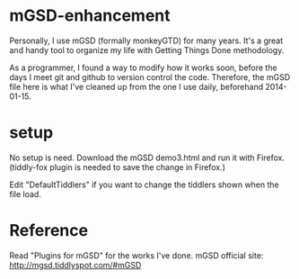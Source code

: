 mGSD-enhancement
=============
Personally, I use mGSD (formally monkeyGTD) for many years. It's a great and handy tool to organize my life with Getting Things Done methodology. 

As a programmer, I found a way to modify how it works soon, before the days I meet git and github to version control the code. Therefore, the mGSD file here is what I've cleaned up from the one I use daily, beforehand 2014-01-15.

setup
=====
No setup is need. Download the mGSD demo3.html and run it with Firefox. (tiddly-fox plugin is needed to save the change in Firefox.)

Edit "DefaultTiddlers" if you want to change the tiddlers shown when the file load.

Reference
=========
Read "Plugins for mGSD" for the works I've done.
mGSD official site: http://mgsd.tiddlyspot.com/#mGSD